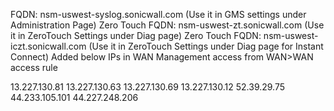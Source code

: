 FQDN: nsm-uswest-syslog.sonicwall.com (Use it in GMS settings under Administration Page)
Zero Touch FQDN: nsm-uswest-zt.sonicwall.com (Use it in ZeroTouch Settings under Diag page)
Zero Touch FQDN: nsm-uswest-iczt.sonicwall.com (Use it in ZeroTouch Settings under Diag page for Instant Connect)
Added below IPs in WAN Management access from WAN>WAN access rule

13.227.130.81
13.227.130.63
13.227.130.69
13.227.130.12
52.39.29.75
44.233.105.101
44.227.248.206